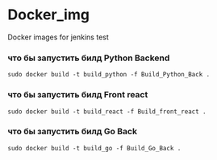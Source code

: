 # Docker_img
Docker images for jenkins test

### что бы запустить билд Python Backend

```
sudo docker build -t build_python -f Build_Python_Back .
```
### что бы запустить билд Front react

```
sudo docker build -t build_react -f Build_front_react .
```
### что бы запустить билд Go Back

```
sudo docker build -t build_go -f Build_Go_Back .
```

